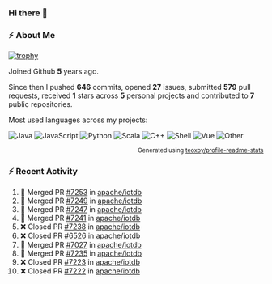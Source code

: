 ### Hi there 👋

### :zap: About Me

[![trophy](https://github-profile-trophy.vercel.app/?username=HTHou&theme=onedark)](https://github.com/ryo-ma/github-profile-trophy)
   
Joined Github **5** years ago.

Since then I pushed **646** commits, opened **27** issues, submitted **579** pull requests, received **1** stars across **5** personal projects and contributed to **7** public repositories.

Most used languages across my projects:

![Java](https://img.shields.io/static/v1?style=flat-square&label=%E2%A0%80&color=555&labelColor=%23b07219&message=Java%EF%B8%B194.4%25)
![JavaScript](https://img.shields.io/static/v1?style=flat-square&label=%E2%A0%80&color=555&labelColor=%23f1e05a&message=JavaScript%EF%B8%B11.4%25)
![Python](https://img.shields.io/static/v1?style=flat-square&label=%E2%A0%80&color=555&labelColor=%233572A5&message=Python%EF%B8%B10.7%25)
![Scala](https://img.shields.io/static/v1?style=flat-square&label=%E2%A0%80&color=555&labelColor=%23c22d40&message=Scala%EF%B8%B10.6%25)
![C++](https://img.shields.io/static/v1?style=flat-square&label=%E2%A0%80&color=555&labelColor=%23f34b7d&message=C%2B%2B%EF%B8%B10.6%25)
![Shell](https://img.shields.io/static/v1?style=flat-square&label=%E2%A0%80&color=555&labelColor=%2389e051&message=Shell%EF%B8%B10.4%25)
![Vue](https://img.shields.io/static/v1?style=flat-square&label=%E2%A0%80&color=555&labelColor=%2341b883&message=Vue%EF%B8%B10.3%25)
![Other](https://img.shields.io/static/v1?style=flat-square&label=%E2%A0%80&color=555&labelColor=%23ededed&message=Other%EF%B8%B11.2%25)

<p align="right"><sub>Generated using <a href="https://github.com/marketplace/actions/profile-readme-stats">teoxoy/profile-readme-stats</a></sub></p>


<!--![](https://github.com/HTHou/HTHou/blob/output/github-contribution-grid-snake.svg)-->

<!--![Haonan Hou's github stats](https://github-readme-stats.vercel.app/api?username=HTHou&count_private=true&show_icons=true&theme=onedark)-->

<!--![Haonan Hou's wakatime stats](https://github-readme-stats.vercel.app/api/wakatime?username=HTHou&layout=compact&theme=onedark)-->

<!--![Top Langs](https://github-readme-stats.vercel.app/api/top-langs/?username=HTHou&theme=onedark&layout=compact)-->

### :zap: Recent Activity
<!--START_SECTION:activity-->
1. 🎉 Merged PR [#7253](https://github.com/apache/iotdb/pull/7253) in [apache/iotdb](https://github.com/apache/iotdb)
2. 🎉 Merged PR [#7249](https://github.com/apache/iotdb/pull/7249) in [apache/iotdb](https://github.com/apache/iotdb)
3. 🎉 Merged PR [#7247](https://github.com/apache/iotdb/pull/7247) in [apache/iotdb](https://github.com/apache/iotdb)
4. 🎉 Merged PR [#7241](https://github.com/apache/iotdb/pull/7241) in [apache/iotdb](https://github.com/apache/iotdb)
5. ❌ Closed PR [#7238](https://github.com/apache/iotdb/pull/7238) in [apache/iotdb](https://github.com/apache/iotdb)
6. ❌ Closed PR [#6526](https://github.com/apache/iotdb/pull/6526) in [apache/iotdb](https://github.com/apache/iotdb)
7. 🎉 Merged PR [#7027](https://github.com/apache/iotdb/pull/7027) in [apache/iotdb](https://github.com/apache/iotdb)
8. 🎉 Merged PR [#7235](https://github.com/apache/iotdb/pull/7235) in [apache/iotdb](https://github.com/apache/iotdb)
9. ❌ Closed PR [#7223](https://github.com/apache/iotdb/pull/7223) in [apache/iotdb](https://github.com/apache/iotdb)
10. ❌ Closed PR [#7222](https://github.com/apache/iotdb/pull/7222) in [apache/iotdb](https://github.com/apache/iotdb)
<!--END_SECTION:activity-->

<!--
**HTHou/HTHou** is a ✨ _special_ ✨ repository because its `README.md` (this file) appears on your GitHub profile.

Here are some ideas to get you started:

- 🔭 I’m currently working on ...
- 🌱 I’m currently learning ...
- 👯 I’m looking to collaborate on ...
- 🤔 I’m looking for help with ...
- 💬 Ask me about ...
- 📫 How to reach me: ...
- 😄 Pronouns: ...
- ⚡ Fun fact: ...
-->
